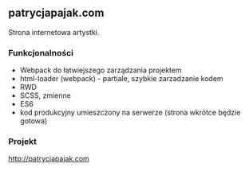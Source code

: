 ## patrycjapajak.com

Strona internetowa artystki.

### Funkcjonalności

- Webpack do łatwiejszego zarządzania projektem
- html-loader (webpack) - partiale, szybkie zarzadzanie kodem
- RWD
- SCSS, zmienne
- ES6
- kod produkcyjny umieszczony na serwerze (strona wkrótce będzie gotowa)

### Projekt

http://patrycjapajak.com
